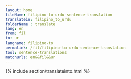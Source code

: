 ```yaml
---
layout: home
fileName: filipino-to-urdu-sentence-translation
translatein: filipino_to_urdu
folderName : translate
lang: en
from: fil
to: ur
langname: filipino-to
permalink: /fil/filipino-to-urdu-sentence-translation
tool: sentence-translations
matchurls: en&&fil&&ur
---
```

{% include section/translateinto.html %}
